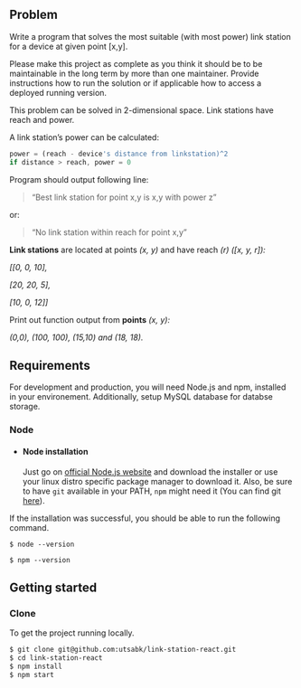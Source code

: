 ## Problem
Write a program that solves the most suitable (with most power) link station for a device at given point [x,y].

Please make this project as complete as you think it should be to be maintainable in the long term by more than one maintainer. Provide instructions how to run the solution or if applicable how to access a deployed running version. 

This problem can be solved in 2-dimensional space. Link stations have reach and power.

A link station’s power can be calculated:
```javascript
power = (reach - device's distance from linkstation)^2
if distance > reach, power = 0
```

Program should output following line:

>“Best link station for point x,y is x,y with power z”

or:

>“No link station within reach for point x,y”

**Link stations** are located at points *(x, y)* and have reach *(r) ([x, y, r]):*

 *[[0, 0, 10],*

 *[20, 20, 5],*

 *[10, 0, 12]]*
 

Print out function output from **points** *(x, y):*

*(0,0), (100, 100), (15,10) and (18, 18).*

## Requirements
For development and production, you will need Node.js and npm, installed in your environement. Additionally, setup MySQL database for databse storage.

### Node
- #### Node installation

  Just go on [official Node.js website](https://nodejs.org/) and download the installer or use your linux distro specific package manager to download it.
Also, be sure to have `git` available in your PATH, `npm` might need it (You can find git [here](https://git-scm.com/)).

If the installation was successful, you should be able to run the following command.

    $ node --version

    $ npm --version

## Getting started

### Clone

To get the project running locally.

```sh
$ git clone git@github.com:utsabk/link-station-react.git
$ cd link-station-react
$ npm install
$ npm start
```